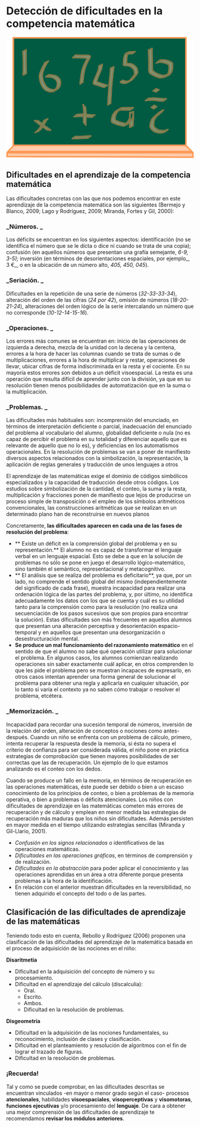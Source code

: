 # Detección de dificultades en la competencia matemática


![pizarra con caracteres. Imagen tomada de pixabay](img/chalkboard-1310996__480.png)


## Dificultades en el aprendizaje de la competencia matemática

Las dificultades concretas con las que nos podemos encontrar en este aprendizaje de la competencia matemática son las siguientes (Bermejo y Blanco, 2009; Lago y Rodríguez, 2009; Miranda, Fortes y Gil, 2000):

### **_Números. _**

Los déficits se encuentran en los siguientes aspectos: identificación (no se identifica el número que se le dicta o dice ni cuando se trata de una copia); confusión (en aquellos números que presentan una grafía semejante, _6-9, 3-5);_ inversión (en términos de desorientaciones espaciales, por ejemplo_, 3 €,_ o en la ubicación de un número alto, _405, 450, 045_).

### **_Seriación. _**

Dificultades en la repetición de una serie de números (_32-33-33-34_), alteración del orden de las cifras (_24 por 42_), omisión de números (_18-20-21-24_), alteraciones del orden lógico de la serie intercalando un número que no corresponde (_10-12-14-15-16_).  
  
### **_Operaciones. _**

Los errores más comunes se encuentran en: inicio de las operaciones de izquierda a derecha, mezcla de la unidad con la decena y la centena, errores a la hora de hacer las columnas cuando se trata de sumas o de multiplicaciones, errores a la hora de multiplicar y restar, operaciones de llevar, ubicar cifras de forma indiscriminada en la resta y el cociente. En su mayoría estos errores son debidos a un déficit visoespacial. La resta es una operación que resulta difícil de aprender junto con la división, ya que en su resolución tienen menos posibilidades de automatización que en la suma o la multiplicación.  
  

### **_Problemas. _**

Las dificultades más habituales son: incomprensión del enunciado, en términos de interpretación deficiente o parcial, inadecuación del enunciado del problema al vocabulario del alumno, globalidad deficiente o nula (no es capaz de percibir el problema en su totalidad y diferenciar aquello que es relevante de aquello que no lo es), y deficiencias en los automatismos operacionales. En la resolución de problemas se van a poner de manifiesto diversos aspectos relacionados con la simbolización, la representación, la aplicación de reglas generales y traducción de unos lenguajes a otros

El aprendizaje de las matemáticas exige el dominio de códigos simbólicos especializados y la capacidad de traducción desde otros códigos. Los estudios sobre simbolización de la cantidad, el conteo, la suma y la resta, multiplicación y fracciones ponen de manifiesto que lejos de producirse un proceso simple de transposición o el empleo de los símbolos aritméticos convencionales, las construcciones aritméticas que se realizan en un determinado plano han de reconstruirse en nuevos planos

Concretamente, **las dificultades aparecen en cada una de las fases de resolución del problema**:

*  ** Existe un déficit en la comprensión  global del problema y en su representación.** El alumno no es capaz de transformar el lenguaje verbal en un lenguaje espacial. Esto se debe a que en la solución de problemas no sólo se pone en juego el desarrollo lógico-matemático, sino también el semántico, representacional y metacognitivo.
*  ** El análisis que se realiza del problema es deficitario**, ya que, por un lado, no comprende el sentido global del mismo (independientemente del significado de cada frase), muestra incapacidad para realizar una ordenación lógica de las partes del problema, y, por último, no identifica adecuadamente los datos con los que se cuenta y cuál es su utilidad tanto para la comprensión como para la resolución (no realiza una secuenciación de los pasos sucesivos que son propios para encontrar la solución). Estas dificultades son más frecuentes en aquellos alumnos que presentan una alteración perceptiva y desorientación espacio-temporal y en aquellos que presentan una desorganización o desestructuración mental.
*   **Se produce un mal funcionamiento del razonamiento matemático** en el sentido de que el alumno no sabe qué operación utilizar para solucionar el problema.  En algunos casos, los alumnos comienzan realizando operaciones sin saber exactamente cuál aplicar, en otros comprenden lo que les pide el problema pero se muestran incapaces de expresarlo, en otros casos intentan aprender una forma general de solucionar el problema para obtener una regla y aplicarla en cualquier situación, por lo tanto si varía el contexto ya no saben cómo trabajar o resolver el problema, etcétera.  
      
    

### **_Memorización. _**

Incapacidad para recordar una sucesión temporal de números, inversión de la relación del orden, alteración de conceptos o nociones como antes-después. Cuando un niño se enfrenta con un problema de cálculo, primero, intenta recuperar la respuesta desde la memoria, si ésta no supera el criterio de confianza para ser considerada válida, el niño pone en práctica estrategias de comprobación que tienen mayores posibilidades de ser correctas que las de recuperación. Un ejemplo de lo que estamos analizando es el conteo con los dedos.

Cuando se produce un fallo en la memoria, en términos de recuperación en las operaciones matemáticas, éste puede ser debido o bien a un escaso conocimiento de los principios de conteo, o bien a problemas de la memoria operativa, o bien a problemas o déficits atencionales. Los niños con dificultades de aprendizaje en las matemáticas cometen más errores de recuperación y de cálculo y emplean en menor medida las estrategias de recuperación más maduras que los niños sin dificultades. Además persisten en mayor medida en el tiempo utilizando estrategias sencillas (Miranda y Gil-Llario, 2001).

*   _Confusión en los signos relacionados_ o identificativos de las operaciones matemáticas.
*   _Dificultades en las operaciones gráficas_, en términos de comprensión y de realización.
*   _Dificultades en la abstracción_ para poder aplicar el conocimiento y las operaciones aprendidas en un área a otra diferente porque presenta problemas a la hora de la identificación.
*   En relación con el anterior muestran dificultades en la reversibilidad, no tienen adquirido el concepto del todo o de las partes.

## Clasificación de las dificultades de aprendizaje de las matemáticas

Teniendo todo esto en cuenta, Rebollo y Rodríguez (2006) proponen una clasificación de las dificultades del aprendizaje de la matemática basada en el proceso de adquisición de las nociones en el niño:

**Disaritmetia**

*   Dificultad en la adquisición del concepto de número y su procesamiento.
*   Dificultad en el aprendizaje del cálculo (discalculia):
    *   Oral.
    *   Escrito.
    *   Ambos.
    *   Dificultad en la resolución de problemas.

**Disgeometría**

*   Dificultad en la adquisición de las nociones fundamentales, su reconocimiento, inclusión de clases y clasificación.
*   Dificultad en el planteamiento y resolución de algoritmos con el fin de lograr el trazado de figuras.
*   Dificultad en la resolución de problemas. 

### ¡Recuerda!

Tal y como se puede comprobar, en las dificultades descritas se encuentran vinculados -en mayor o menor grado según el caso- procesos **atencionales**, habilidades **visoespaciales**, **visoperceptivas** y **visomotoras**, **funciones ejecutivas** y/o procesamiento del **lenguaje**. De cara a obtener una mejor comprensión de las dificultades de aprendizaje te recomendamos **revisar los módulos anteriores**.
